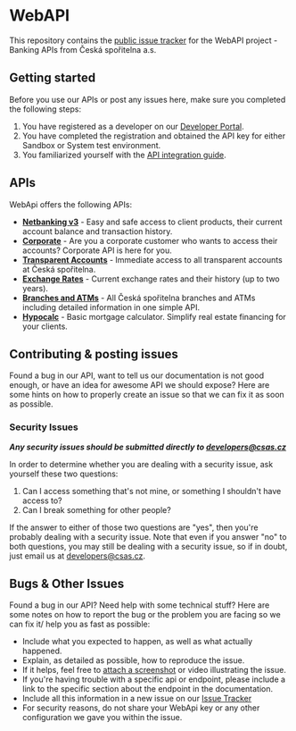 # WebAPI
This repository contains the [public issue tracker](https://github.com/Ceskasporitelna/WebAPI/issues) for the WebAPI project  - Banking APIs from Česká spořitelna a.s.

## Getting started

Before you use our APIs or post any issues here, make sure you completed the following steps:

1. You have registered as a developer on our [Developer Portal](https://developers.csas.cz).
1. You have completed the registration and obtained the API key for either Sandbox or System test environment.
1. You familiarized yourself with the [API integration guide](https://github.com/Ceskasporitelna/WebAPI/wiki/The-integration-of-API-in-the-CS).

## APIs

WebApi offers the following APIs:

* **[Netbanking v3](https://developers.csas.cz/docs/netbanking-v3)** - Easy and safe access to client products, their current account balance and transaction history.
* **[Corporate](https://developers.csas.cz/docs/corporate-v1)** - Are you a corporate customer who wants to access their accounts? Corporate API is here for you.
* **[Transparent Accounts](https://developers.csas.cz/docs/transparent-account)** - Immediate access to all transparent accounts at Česká spořitelna.
* **[Exchange Rates](https://developers.csas.cz/docs/exchange-rates)** - Current exchange rates and their history (up to two years).
* **[Branches and ATMs](https://developers.csas.cz/docs/places-v1)** - All Česká spořitelna branches and ATMs including detailed information in one simple API.
* **[Hypocalc](https://developers.csas.cz/docs/hypocalc)** - Basic mortgage calculator. Simplify real estate financing for your clients.


## Contributing & posting issues

Found a bug in our API, want to tell us our documentation is not good enough, or have an idea for awesome API we should expose? Here are some hints on how to properly create an issue so that we can fix it as soon as possible.

### Security Issues

***Any security issues should be submitted directly to
<developers@csas.cz>***

In order to determine whether you are dealing with a security issue, ask
yourself these two questions:

1. Can I access something that's not mine, or something I shouldn't have access
   to? 
2. Can I break something for other people?

If the answer to either of those two questions are "yes", then you're probably
dealing with a security issue. Note that even if you answer "no" to both
questions, you may still be dealing with a security issue, so if in doubt,
just email us at <developers@csas.cz>.

## Bugs & Other Issues

Found a bug in our API? Need help with some technical stuff? Here are some notes on how to report the bug or the problem you are facing so we can fix it/ help you as fast as possible:

- Include what you expected to happen, as well as what actually happened.
- Explain, as detailed as possible, how to reproduce the issue.
- If it helps, feel free to [attach a
  screenshot](https://github.com/blog/1347-issue-attachments) or video
  illustrating the issue.
- If you're having trouble with a specific api or endpoint, please include a link to the
  specific section about the endpoint in the documentation.
- Include all this information in a new issue on our [Issue Tracker](https://github.com/Ceskasporitelna/WebAPI/issues)
- For security reasons, do not share your WebApi key or any other configuration we gave you within the issue.


